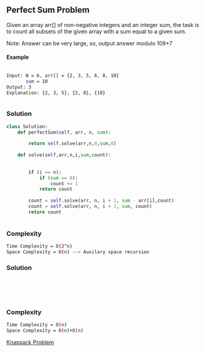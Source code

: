 ## Perfect Sum Problem

Given an array arr[] of non-negative integers and an integer sum, the task is to count all subsets of the given array with a sum equal to a given sum.

Note: Answer can be very large, so, output answer modulo 109+7
#### Example
```bash

Input: N = 6, arr[] = {2, 3, 5, 6, 8, 10}
       sum = 10
Output: 3
Explanation: {2, 3, 5}, {2, 8}, {10}



```
### Solution 

```python
class Solution:
	def perfectSum(self, arr, n, sum):
		
		return self.solve(arr,n,0,sum,0)
		
	def solve(self,arr,n,i,sum,count):
        
	    
	    if (i == n):
            if (sum == 0):
                count += 1
            return count
 
        count = self.solve(arr, n, i + 1, sum - arr[i],count)
        count = self.solve(arr, n, i + 1, sum, count)
        return count
        
```
### Complexity
```bash
Time Complexity = O(2^n)
Space Complexity = O(n) --> Auxilary space recursion
```
### Solution 

```python



        
```
### Complexity
```bash
Time Complexity = O(n)
Space Complexity = O(n)+O(n) 
```

[Knapsack Problem](https://practice.geeksforgeeks.org/problems/0-1-knapsack-problem0945/1)

